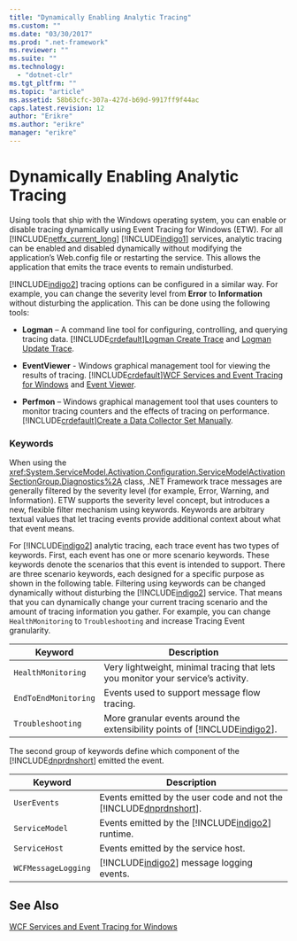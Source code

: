 ```yaml
---
title: "Dynamically Enabling Analytic Tracing"
ms.custom: ""
ms.date: "03/30/2017"
ms.prod: ".net-framework"
ms.reviewer: ""
ms.suite: ""
ms.technology: 
  - "dotnet-clr"
ms.tgt_pltfrm: ""
ms.topic: "article"
ms.assetid: 58b63cfc-307a-427d-b69d-9917ff9f44ac
caps.latest.revision: 12
author: "Erikre"
ms.author: "erikre"
manager: "erikre"
---
```

# Dynamically Enabling Analytic Tracing
Using tools that ship with the Windows operating system, you can enable or disable tracing dynamically using Event Tracing for Windows (ETW). For all [!INCLUDE[netfx_current_long](../../../../../includes/netfx-current-long-md.md)] [!INCLUDE[indigo1](../../../../../includes/indigo1-md.md)] services, analytic tracing can be enabled and disabled dynamically without modifying the application’s Web.config file or restarting the service. This allows the application that emits the trace events to remain undisturbed.  
  
 [!INCLUDE[indigo2](../../../../../includes/indigo2-md.md)] tracing options can be configured in a similar way. For example, you can change the severity level from **Error** to **Information** without disturbing the application. This can be done using the following tools:  
  
-   **Logman** – A command line tool for configuring, controlling, and querying tracing data. [!INCLUDE[crdefault](../../../../../includes/crdefault-md.md)][Logman Create Trace](http://go.microsoft.com/fwlink/?LinkId=165426) and [Logman Update Trace](http://go.microsoft.com/fwlink/?LinkId=165427).  
  
-   **EventViewer** - Windows graphical management tool for viewing the results of tracing. [!INCLUDE[crdefault](../../../../../includes/crdefault-md.md)][WCF Services and Event Tracing for Windows](../../../../../docs/framework/wcf/samples/wcf-services-and-event-tracing-for-windows.md) and [Event Viewer](http://go.microsoft.com/fwlink/?LinkId=165428).  
  
-   **Perfmon** – Windows graphical management tool that uses counters to monitor tracing counters and the effects of tracing on performance. [!INCLUDE[crdefault](../../../../../includes/crdefault-md.md)][Create a Data Collector Set Manually](http://go.microsoft.com/fwlink/?LinkId=165429).  
  
### Keywords  
 When using the <xref:System.ServiceModel.Activation.Configuration.ServiceModelActivationSectionGroup.Diagnostics%2A> class, .NET Framework trace messages are generally filtered by the severity level (for example, Error, Warning, and Information). ETW supports the severity level concept, but introduces a new, flexible filter mechanism using keywords. Keywords are arbitrary textual values that let tracing events provide additional context about what that event means.  
  
 For [!INCLUDE[indigo2](../../../../../includes/indigo2-md.md)] analytic tracing, each trace event has two types of keywords. First, each event has one or more scenario keywords. These keywords denote the scenarios that this event is intended to support. There are three scenario keywords, each designed for a specific purpose as shown in the following table. Filtering using keywords can be changed dynamically without disturbing the [!INCLUDE[indigo2](../../../../../includes/indigo2-md.md)] service. That means that you can dynamically change your current tracing scenario and the amount of tracing information you gather. For example, you can change `HealthMonitoring` to `Troubleshooting` and increase Tracing Event granularity.  
  
|Keyword|Description|  
|-------------|-----------------|  
|`HealthMonitoring`|Very lightweight, minimal tracing that lets you monitor your service’s activity.|  
|`EndToEndMonitoring`|Events used to support message flow tracing.|  
|`Troubleshooting`|More granular events around the extensibility points of [!INCLUDE[indigo2](../../../../../includes/indigo2-md.md)].|  
  
 The second group of keywords define which component of the [!INCLUDE[dnprdnshort](../../../../../includes/dnprdnshort-md.md)] emitted the event.  
  
|Keyword|Description|  
|-------------|-----------------|  
|`UserEvents`|Events emitted by the user code and not the [!INCLUDE[dnprdnshort](../../../../../includes/dnprdnshort-md.md)].|  
|`ServiceModel`|Events emitted by the [!INCLUDE[indigo2](../../../../../includes/indigo2-md.md)] runtime.|  
|`ServiceHost`|Events emitted by the service host.|  
|`WCFMessageLogging`|[!INCLUDE[indigo2](../../../../../includes/indigo2-md.md)] message logging events.|  
  
## See Also  
 [WCF Services and Event Tracing for Windows](../../../../../docs/framework/wcf/samples/wcf-services-and-event-tracing-for-windows.md)
